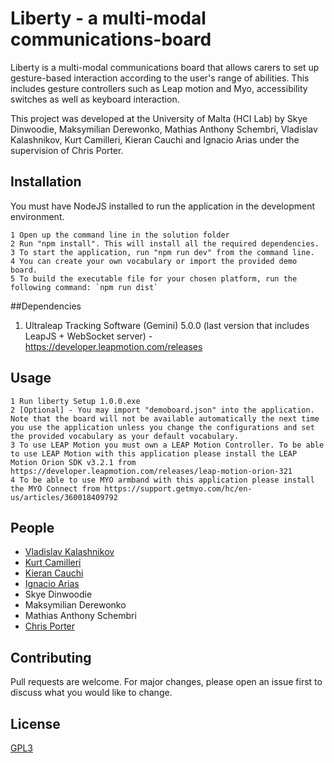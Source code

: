 # Liberty - a multi-modal communications-board

Liberty is a multi-modal communications board that allows carers to set up gesture-based interaction according to the user's range of abilities. This includes gesture controllers such as Leap motion and Myo, accessibility switches as well as keyboard interaction.

This project was developed at the University of Malta (HCI Lab) by Skye Dinwoodie, Maksymilian Derewonko, Mathias Anthony Schembri, Vladislav Kalashnikov, Kurt Camilleri, Kieran Cauchi and Ignacio Arias under the supervision of Chris Porter.

## Installation

You must have NodeJS installed to run the application in the development environment.

```
1 Open up the command line in the solution folder
2 Run "npm install". This will install all the required dependencies.
3 To start the application, run "npm run dev" from the command line.
4 You can create your own vocabulary or import the provided demo board.
5 To build the executable file for your chosen platform, run the following command: `npm run dist`
```

##Dependencies

1. Ultraleap Tracking Software (Gemini) 5.0.0 (last version that includes LeapJS + WebSocket server) - https://developer.leapmotion.com/releases

## Usage

```
1 Run liberty Setup 1.0.0.exe
2 [Optional] - You may import "demoboard.json" into the application. Note that the board will not be available automatically the next time you use the application unless you change the configurations and set the provided vocabulary as your default vocabulary.
3 To use LEAP Motion you must own a LEAP Motion Controller. To be able to use LEAP Motion with this application please install the LEAP Motion Orion SDK v3.2.1 from https://developer.leapmotion.com/releases/leap-motion-orion-321 
4 To be able to use MYO armband with this application please install the MYO Connect from https://support.getmyo.com/hc/en-us/articles/360018409792 
```

## People

- [Vladislav Kalashnikov](mailto:vladislav.kalashnikov.17@um.edu.mt)
- [Kurt Camilleri](mailto:kurt.camilleri.17@um.edu.mt)
- [Kieran Cauchi](mailto:kieran.cauchi.17@um.edu.mt)
- [Ignacio Arias](mailto:ignacio.arias.18@um.edu.mt)
- Skye Dinwoodie
- Maksymilian Derewonko
- Mathias Anthony Schembri
- [Chris Porter](https://www.um.edu.mt/profile/chrisporter)

## Contributing
Pull requests are welcome. For major changes, please open an issue first to discuss what you would like to change.

## License
[GPL3](https://www.gnu.org/licenses/gpl-3.0.en.html)
